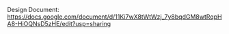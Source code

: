 Design Document: https://docs.google.com/document/d/11Ki7wX8tWtWzj_7y8bqdGM8wtRqpHA8-HiOQNsD5zHE/edit?usp=sharing

